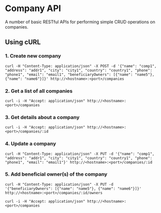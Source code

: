 # Company API

A number of basic RESTful APIs for performing simple CRUD operations on companies.
	
## Using cURL

### 1. Create new company

	curl -H "Content-Type: application/json" -X POST -d '{"name": "comp1", "address": "addr1", "city": "city1", "country": "country1", "phone": "phone1", "email": "email1", "beneficiaryOwners": [{"name": "name5"}, {"name": "name6"}]}' http://<hostname>:<port>/companies
	
### 2. Get a list of all companies

	curl -i -H "Accept: application/json" http://<hostname>:<port>/companies
	
### 3. Get details about a company

	curl -i -H "Accept: application/json" http://<hostname>:<port>/companies/:id
	
### 4. Update a company

	curl -H "Content-Type: application/json" -X PUT -d '{"name": "comp1", "address": "addr1", "city": "city1", "country": "country1", "phone": "phone1", "email": "email1"}' http://<hostname>:<port>/companies/:id
	
	
### 5. Add beneficial owner(s) of the company

	curl -H "Content-Type: application/json" -X PUT -d '{"beneficiaryOwners": [{"name": "name5"}, {"name": "name6"}]}' http://<hostname>:<port>/companies/:id/owners

	curl -i -H "Accept: application/json" http://<hostname>:<port>/companies
